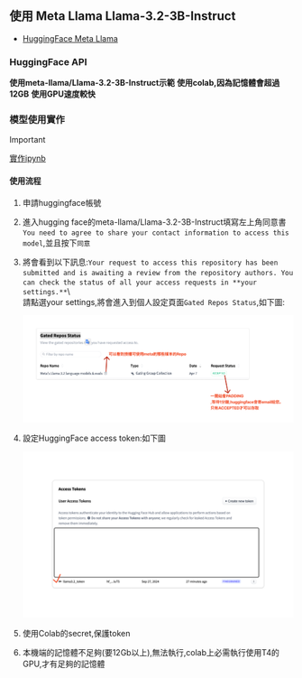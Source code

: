 ## 使用 Meta Llama Llama-3.2-3B-Instruct

- [HuggingFace Meta Llama](https://huggingface.co/meta-llama)

### HuggingFace API

**使用meta-llama/Llama-3.2-3B-Instruct示範**
**使用colab,因為記憶體會超過12GB**
**使用GPU速度較快**

### 模型使用實作

> [!IMPORTANT]
> [實作ipynb](./demo1.ipynb)

#### 使用流程
1. 申請huggingface帳號

2. 進入hugging face的meta-llama/Llama-3.2-3B-Instruct填寫左上角同意書`You need to agree to share your contact information to access this model`,並且按下`同意`


3. 將會看到以下訊息:`Your request to access this repository has been submitted and is awaiting a review from the repository authors. You can check the status of all your access requests in **your settings.**`\   
   請點選your settings,將會進入到個人設定頁面`Gated Repos Status`,如下圖:
   
   ![](./images/pic1.png)
   

4. 設定HuggingFace access token:如下圖

	![](./images/pic2.png)

5. 使用Colab的secret,保護token

6. 本機端的記憶體不足夠(要12Gb以上),無法執行,colab上必需執行使用T4的GPU,才有足夠的記憶體







